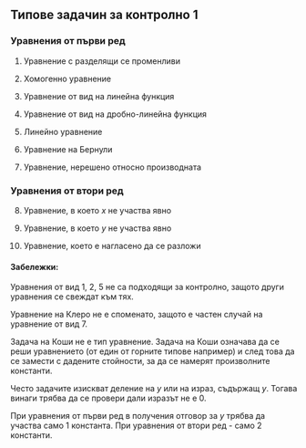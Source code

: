 ## Типове задачин за контролно 1

### Уравнения от първи ред

1. Уравнение с разделящи се променливи

2. Хомогенно уравнение

3. Уравнение от вид на линейна функция

4. Уравнение от вид на дробно-линейна функция

5. Линейно уравнение

6. Уравнение на Бернули

7. Уравнение, нерешено относно производната

### Уравнения от втори ред

8. Уравнение, в което $x$ не участва явно

9. Уравнение, в което $y$ не участва явно

10. Уравнение, което е нагласено да се разложи


#### Забележки:

Уравнения от вид 1, 2, 5 не са подходящи за контролно, защото други уравнения се свеждат към тях.

Уравнение на Клеро не е споменато, защото е частен случай на уравнение от вид 7.

Задача на Коши не е тип уравнение. Задача на Коши означава да се реши уравнението (от един от горните типове например) и след това да се замести с дадените стойности, за да се намерят произволните константи.

Често задачите изискват деление на $y$ или на израз, съдържащ $y$. Тогава винаги трябва да се провери дали изразът не е 0.

При уравнения от първи ред в получения отговор за $y$ трябва да участва само 1 константа. При уравнения от втори ред - само 2 константи.